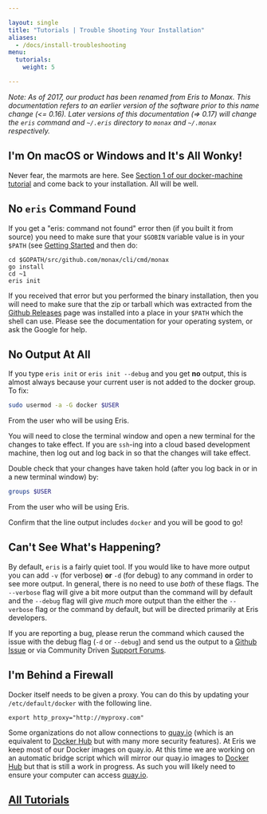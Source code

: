```yaml
---

layout: single
title: "Tutorials | Trouble Shooting Your Installation"
aliases:
  - /docs/install-troubleshooting
menu:
  tutorials:
    weight: 5

---
```


<div class="note">
	<em>Note: As of 2017, our product has been renamed from Eris to Monax. This documentation refers to an earlier version of the software prior to this name change (<= 0.16). Later versions of this documentation (=> 0.17) will change the <code>eris</code> command and <code>~/.eris</code> directory to <code>monax</code> and <code>~/.monax</code> respectively.</em>
</div>

## I'm On macOS or Windows and It's All Wonky!

Never fear, the marmots are here. See [Section 1 of our docker-machine tutorial](/docs/) and come back to your installation. All will be well.

## No `eris` Command Found

If you get a "eris: command not found" error then (if you built it from source) you need to make sure that your `$GOBIN` variable value is in your `$PATH` (see [Getting Started](/docs/getting-started/) and then do:

```irc
cd $GOPATH/src/github.com/monax/cli/cmd/monax
go install
cd ~1
eris init
```

If you received that error but you performed the binary installation, then you will need to make sure that the zip or tarball which was extracted from the [Github Releases](https://github.com/monax/cli/releases) page was installed into a place in your `$PATH` which the shell can use. Please see the documentation for your operating system, or ask the Google for help.

## No Output At All

If you type `eris init` or `eris init --debug` and you get **no** output, this is almost always because your current user is not added to the docker group. To fix:

```bash
sudo usermod -a -G docker $USER
```

From the user who will be using Eris.

You will need to close the terminal window and open a new terminal for the changes to take effect. If you are `ssh`-ing into a cloud based development machine, then log out and log back in so that the changes will take effect.

Double check that your changes have taken hold (after you log back in or in a new terminal window) by:

```bash
groups $USER
```

From the user who will be using Eris.

Confirm that the line output includes `docker` and you will be good to go!

## Can't See What's Happening?

By default, `eris` is a fairly quiet tool. If you would like to have more output you can add `-v` (for verbose) **or** `-d` (for debug) to any command in order to see more output. In general, there is no need to use *both* of these flags. The `--verbose` flag will give a bit more output than the command will by default and the `--debug` flag will give *much* more output than the either the `--verbose` flag or the command by default, but will be directed primarily at Eris developers.

If you are reporting a bug, please rerun the command which caused the issue with the debug flag (`-d` or `--debug`) and send us the output to a [Github Issue](https://github.com/monax/cli/issues/new) or via Community Driven [Support Forums](https://support.monax.io).

## I'm Behind a Firewall

Docker itself needs to be given a proxy. You can do this by updating your `/etc/default/docker` with the following line.

```
export http_proxy="http://myproxy.com"
```

Some organizations do not allow connections to [quay.io](https://quay.io) (which is an equivalent to [Docker Hub](https://hub.docker.com) but with many more security features). At Eris we keep most of our Docker images on quay.io. At this time we are working on an automatic bridge script which will mirror our quay.io images to [Docker Hub](https://hub.docker.com) but that is still a work in progress. As such you will likely need to ensure your computer can access [quay.io](https://quay.io).


## [<i class="fa fa-chevron-circle-left" aria-hidden="true"></i> All Tutorials](/docs/)

